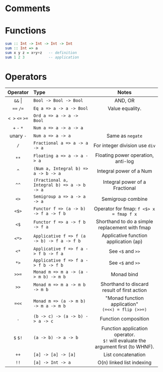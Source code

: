 # Comments
# Functions

```haskell
sum :: Int -> Int -> Int -> Int
sum :: Int => a 
sum x y z = x+y+z   -- definition
sum 1 2 3           -- application
```

# Operators

| Operator      | Type                                       | Notes                                                                               |
| :-----------: | :----------------------------------------- | :---------------------------------------------------------------------------------: |
|`&&` \|        |`Bool -> Bool -> Bool`                      | AND, OR                                                                             |
|`==` `/=`      |`Eq a => a -> a -> Bool`                    | Value equality.                                                                     |
|`< >` `<=` `>=`|`Ord a => a -> a -> Bool`                   |                                                                                     |
|`+` `-` `*`    |`Num a => a -> a -> a`                      |                                                                                     |
|unary `-`      |`Num a => a -> a`                           | Same as `negate`                                                                    |
|`/`            |`Fractional a => a -> a -> a`               | For integer division use `div`                                                      |
|`**`           |`Floating a => a -> a -> a`                 | Floating power operation, anti-log                                                  |
|`^`            |`(Num a, Integral b) => a -> b -> a`        | Integral power of a Num                                                             |
|`^^`           |`(Fractional a, Integral b) => a -> b -> a` | Integral power of a Fractional                                                      |
|`<>`           |`Semigroup a => a -> a -> a`                | Semigroup combine                                                                   |
|`<$>`          |`Functor f => (a -> b) -> f a -> f b`       | Operator for fmap: `f <$> x = fmap f x`                                             |
|`<$`           |`Functor f => a -> f b -> f a`              | Shorthand to do a simple replacement with fmap                                      |
|`<*>`          |`Applicative f => f (a -> b) -> f a -> f b` | Applicative function application (ap)                                               |
|`<*`           |`Applicative f => f a -> f b -> f a`        | See `<$` and `>>`                                                                   | 
|`*>`           |`Applicative f => f a -> f b -> f b`        | See `<$` and `>>`                                                                   |
|`>>=`          |`Monad m => m a -> (a -> m b) -> m b`       | Monad bind                                                                          |
|`>>`           |`Monad m => m a -> m b -> m b`              | Shorthand to discard result of first action                                         |
|`=<<`          |`Monad m => (a -> m b) -> m a -> m b`       | "Monad function application"  <br>`(=<<) = flip (>>=)`                              |
|`.`            |`(b -> c) -> (a -> b) -> a -> c`            | Function composition                                                                |
|`$` `$!`       |`(a -> b) -> a -> b`                        | Function application operator.  <br>`$!` will evaluate the argument first (to WHNF).|
|`++`           |`[a] -> [a] -> [a]`                         | List concatenation                                                                  |
|`!!`           |`[a] -> Int -> a`                           | O(n) linked list indexing                                                           |

